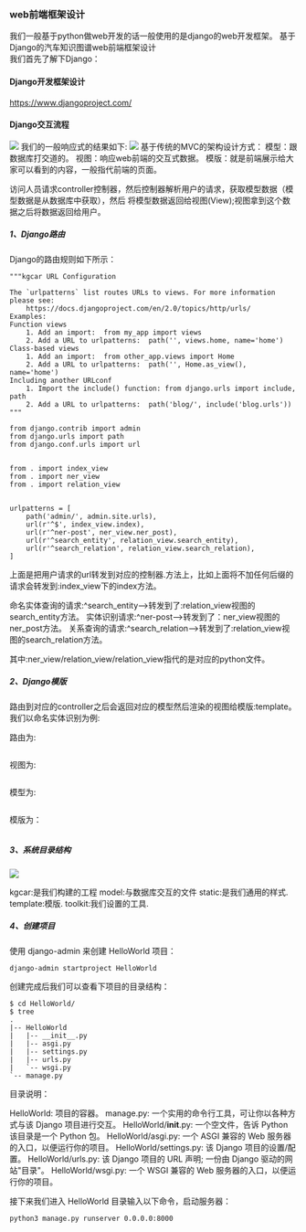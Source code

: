 ###  web前端框架设计
  我们一般基于python做web开发的话一般使用的是django的web开发框架。
  基于Django的汽车知识图谱web前端框架设计  
我们首先了解下Django：
#### Django开发框架设计
https://www.djangoproject.com/

#### Django交互流程
   ![](../images/52.png) 
   我们的一般响应式的结果如下:
   ![](../images/53.png) 
   基于传统的MVC的架构设计方式：
模型：跟数据库打交道的。
视图：响应web前端的交互式数据。
模版：就是前端展示给大家可以看到的内容，一般指代前端的页面。

   访问人员请求controller控制器，然后控制器解析用户的请求，获取模型数据（模型数据是从数据库中获取），然后
将模型数据返回给视图(View);视图拿到这个数据之后将数据返回给用户。  
   
##### 1、Django路由
   Django的路由规则如下所示：  
   
```renderscript
"""kgcar URL Configuration

The `urlpatterns` list routes URLs to views. For more information please see:
    https://docs.djangoproject.com/en/2.0/topics/http/urls/
Examples:
Function views
    1. Add an import:  from my_app import views
    2. Add a URL to urlpatterns:  path('', views.home, name='home')
Class-based views
    1. Add an import:  from other_app.views import Home
    2. Add a URL to urlpatterns:  path('', Home.as_view(), name='home')
Including another URLconf
    1. Import the include() function: from django.urls import include, path
    2. Add a URL to urlpatterns:  path('blog/', include('blog.urls'))
"""

from django.contrib import admin
from django.urls import path
from django.conf.urls import url


from . import index_view
from . import ner_view
from . import relation_view


urlpatterns = [
    path('admin/', admin.site.urls),
    url(r'^$', index_view.index),
    url(r'^ner-post', ner_view.ner_post),
    url(r'^search_entity', relation_view.search_entity),
    url(r'^search_relation', relation_view.search_relation),
]
```

   上面是把用户请求的url转发到对应的控制器.方法上，比如上面将不加任何后缀的请求会转发到:index_view下的index方法。

命名实体查询的请求:^search_entity-->转发到了:relation_view视图的search_entity方法。
实体识别请求:^ner-post-->转发到了：ner_view视图的ner_post方法。
关系查询的请求:^search_relation-->转发到了:relation_view视图的search_relation方法。  

其中:ner_view/relation_view/relation_view指代的是对应的python文件。  

##### 2、Django模版
   路由到对应的controller之后会返回对应的模型然后渲染的视图给模版:template。  
   我们以命名实体识别为例:

路由为:
```buildoutcfg

```


视图为:

```buildoutcfg

```

模型为:
```buildoutcfg

```

模版为：

```buildoutcfg

```

##### 3、系统目录结构
   ![](../images/54.png) 

kgcar:是我们构建的工程
model:与数据库交互的文件
static:是我们通用的样式.
template:模版.
toolkit:我们设置的工具.

##### 4、创建项目
   使用 django-admin 来创建 HelloWorld 项目：
   
```renderscript
django-admin startproject HelloWorld
```

创建完成后我们可以查看下项目的目录结构：

```renderscript
$ cd HelloWorld/
$ tree
.
|-- HelloWorld
|   |-- __init__.py
|   |-- asgi.py
|   |-- settings.py
|   |-- urls.py
|   `-- wsgi.py
`-- manage.py
```
   
目录说明：

HelloWorld: 项目的容器。
manage.py: 一个实用的命令行工具，可让你以各种方式与该 Django 项目进行交互。
HelloWorld/__init__.py: 一个空文件，告诉 Python 该目录是一个 Python 包。
HelloWorld/asgi.py: 一个 ASGI 兼容的 Web 服务器的入口，以便运行你的项目。
HelloWorld/settings.py: 该 Django 项目的设置/配置。
HelloWorld/urls.py: 该 Django 项目的 URL 声明; 一份由 Django 驱动的网站"目录"。
HelloWorld/wsgi.py: 一个 WSGI 兼容的 Web 服务器的入口，以便运行你的项目。

接下来我们进入 HelloWorld 目录输入以下命令，启动服务器：

```renderscript
python3 manage.py runserver 0.0.0.0:8000
```



  

 

